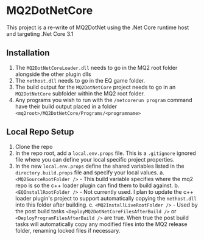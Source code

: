 
# MQ2DotNetCore

This project is a re-write of MQ2DotNet using the .Net Core runtime host and targeting .Net Core 3.1

## Installation

1. The `MQ2DotNetCoreLoader.dll` needs to go in the MQ2 root folder alongside the other plugin dlls
2. The `nethost.dll` needs to go in the EQ game folder.
3. The build output for the `MQ2DotNetCore` project needs to go in an `MQ2DotNetCore` subfolder within the MQ2 root folder.
4. Any programs you wish to run with the `/netcorerun program` command have their build output placed in a folder `<mq2root>/MQ2DotNetCore/Programs/<programname>`

## Local Repo Setup

1. Clone the repo
2. In the repo root, add a `local.env.props` file. This is a `.gitignore` ignored file where you can define your local specific project properties.
3. In the new `local.env.props` define the shared variables listed in the `directory.build.props` file and specify your local values.
    a. `<MQ2SourceRootFolder />` - This build variable specifies where the mq2 repo is so the c++ loader plugin can find them to build against.
	b. `<EQInstallRootFolder />` - Not currently used. I plan to update the c++ loader plugin's project to support automatically copying the `nethost.dll` into this folder after building.
	c. `<MQ2InstallLiveRootFolder />` - Used by the post build tasks `<DeployMQ2DotNetCoreFilesAfterBuild />` or `<DeployProgramFilesAfterBuild />` are true. When true the post build tasks will automatically copy any modified files into the MQ2 release folder, renaming locked files if necessary.

